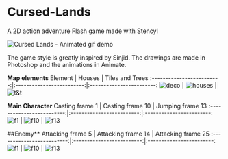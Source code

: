 # Cursed-Lands
A 2D action adventure Flash game made with Stencyl

![Cursed Lands - Animated gif demo](Docs/gameplay.webp)

The game style is greatly inspired by Sinjid. The drawings are made in Photoshop and the animations in Animate.


**Map elements**
Element         |           Houses          |         Tiles and Trees
:-------------------------:|:-------------------------:|:------------------------:
![deco](Docs/Deco1.png) | ![houses](Docs/Houses.png) | ![t&t](Docs/MoreTiles.png)

**Main Character**
Casting frame 1            |           Casting frame 10          |         Jumping frame 13
:-------------------------:|:-------------------------:|:------------------------:
![f1](Docs/Casting_Animation0001.png) | ![f10](Docs/Casting_Animation0010.png) | ![f13](Docs/Untitled-30013.png)

##Enemy**
Attacking frame 5            |           Attacking frame 14          |         Attacking frame 25
:-------------------------:|:-------------------------:|:------------------------:
![f1](Docs/enemy_attack_10005.png) | ![f10](Docs/enemy_attack_10014.png) | ![f13](Docs/enemy_attack_10025.png)
